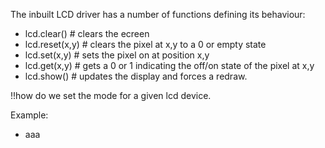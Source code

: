 The inbuilt LCD driver has a number of functions defining its behaviour:

* lcd.clear() # clears the ecreen
* lcd.reset(x,y)  # clears the pixel at x,y to a 0 or empty state
* lcd.set(x,y) # sets the pixel on at position x,y
* lcd.get(x,y)  # gets a 0 or 1 indicating the off/on state of the pixel at x,y
* lcd.show() # updates the display and forces a redraw.

!!how do we set the mode for a given lcd device.

Example:
* aaa